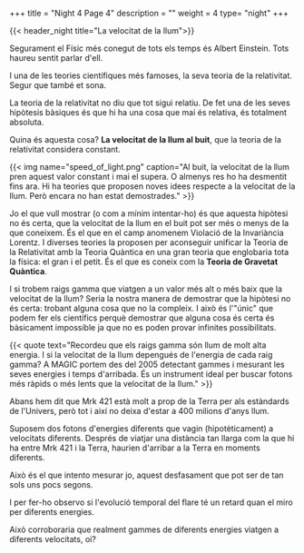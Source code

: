 +++
title = "Night 4 Page 4"
description = ""
weight = 4
type= "night"
+++

{{< header_night title="La velocitat de la llum">}}

Segurament el Físic més conegut de tots els temps és Albert Einstein. Tots haureu sentit parlar d'ell.

I una de les teories científiques més famoses, la seva teoria de la relativitat. Segur que també et sona.

La teoria de la relativitat no diu que tot sigui relatiu. De fet una de les seves hipòtesis bàsiques és que hi ha una cosa que mai és relativa, és totalment absoluta.

Quina és aquesta cosa? **La velocitat de la llum al buit**, que la teoria de la relativitat considera constant.

{{< img name="speed_of_light.png" caption="Al buit, la velocitat de la llum pren aquest valor constant i mai el supera. O almenys res ho ha desmentit fins ara. Hi ha teories que proposen noves idees respecte a la velocitat de la llum. Però encara no han estat demostrades." >}}

Jo el que vull mostrar (o com a mínim intentar-ho) és que aquesta hipòtesi no és certa, que la velocitat de la llum en el buit pot ser més o menys de la que coneixem. És el que en el camp anomenem Violació de la Invariància Lorentz. I diverses teories la proposen per aconseguir unificar la Teoria de la Relativitat amb la Teoria Quàntica en una gran teoria que englobaria tota la física: el gran i el petit. És el que es coneix com la **Teoria de Gravetat Quàntica**.

I si trobem raigs gamma que viatgen a un valor més alt o més baix que la velocitat de la llum? Seria la nostra manera de demostrar que la hipòtesi no és certa: trobant alguna cosa que no la compleix. I això és l'"únic" que podem fer els científics perquè demostrar que alguna cosa és certa és bàsicament impossible ja que no es poden provar infinites possibilitats.

{{< quote
    text="Recordeu que els raigs gamma són llum de molt alta energia. I si la velocitat de la llum depengués de l'energia de cada raig gamma? A MAGIC portem des del 2005 detectant gammes i mesurant les seves energies i temps d'arribada. És un instrument ideal per buscar fotons més ràpids o més lents que la velocitat de la llum." >}}

Abans hem dit que Mrk 421 està molt a prop de la Terra per als estàndards de l'Univers, però tot i així no deixa d'estar a 400 milions d'anys llum.

Suposem dos fotons d'energies diferents que vagin (hipotèticament) a velocitats diferents. Després de viatjar una distància tan llarga com la que hi ha entre Mrk 421 i la Terra, haurien d'arribar a la Terra en moments diferents.

Això és el que intento mesurar jo, aquest desfasament que pot ser de tan sols uns pocs segons.

I per fer-ho observo si l'evolució temporal del flare té un retard quan el miro per diferents energies.

Això corroboraria que realment gammes de diferents energies viatgen a diferents velocitats, oi?

